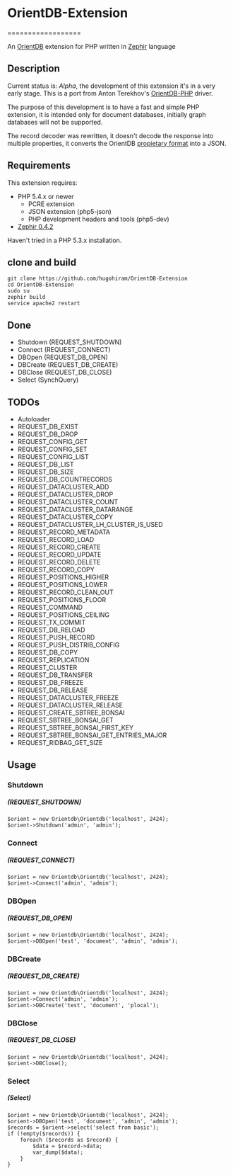 # OrientDB-Extension
==================

An [OrientDB](https://github.com/nuvolabase/orientdb) extension for PHP written in [Zephir](http://zephir-lang.com/) language

## Description ##

Current status is: *Alpha*, the development of this extension it's in a very early stage. This is a port from Anton Terekhov's [OrientDB-PHP](https://github.com/AntonTerekhov/OrientDB-PHP) driver.

The purpose of this development is to have a fast and simple PHP extension, it is intended only for document databases, initially graph databases will not be supported.

The record decoder was rewritten, it doesn't decode the response into multiple properties, it converts the OrientDB [propietary format](https://github.com/orientechnologies/orientdb/wiki/Record-CSV-Serialization) into a JSON.

## Requirements ##

This extension requires:

* PHP 5.4.x or newer
    * PCRE extension
    * JSON extension (php5-json)
    * PHP development headers and tools (php5-dev)
* [Zephir 0.4.2](http://zephir-lang.com/install.html)

Haven't tried in a PHP 5.3.x installation.

## clone and build ##

    git clone https://github.com/hugohiram/OrientDB-Extension
    cd OrientDB-Extension
    sudo su
    zephir build
    service apache2 restart

## Done ##

* Shutdown (REQUEST_SHUTDOWN)
* Connect (REQUEST_CONNECT)
* DBOpen (REQUEST_DB_OPEN)
* DBCreate (REQUEST_DB_CREATE)
* DBClose (REQUEST_DB_CLOSE)
* Select (SynchQuery)

## TODOs ##

* Autoloader
* REQUEST_DB_EXIST
* REQUEST_DB_DROP
* REQUEST_CONFIG_GET
* REQUEST_CONFIG_SET
* REQUEST_CONFIG_LIST
* REQUEST_DB_LIST
* REQUEST_DB_SIZE
* REQUEST_DB_COUNTRECORDS
* REQUEST_DATACLUSTER_ADD
* REQUEST_DATACLUSTER_DROP
* REQUEST_DATACLUSTER_COUNT
* REQUEST_DATACLUSTER_DATARANGE
* REQUEST_DATACLUSTER_COPY
* REQUEST_DATACLUSTER_LH_CLUSTER_IS_USED
* REQUEST_RECORD_METADATA
* REQUEST_RECORD_LOAD
* REQUEST_RECORD_CREATE
* REQUEST_RECORD_UPDATE
* REQUEST_RECORD_DELETE
* REQUEST_RECORD_COPY
* REQUEST_POSITIONS_HIGHER
* REQUEST_POSITIONS_LOWER
* REQUEST_RECORD_CLEAN_OUT
* REQUEST_POSITIONS_FLOOR
* REQUEST_COMMAND
* REQUEST_POSITIONS_CEILING
* REQUEST_TX_COMMIT
* REQUEST_DB_RELOAD
* REQUEST_PUSH_RECORD
* REQUEST_PUSH_DISTRIB_CONFIG
* REQUEST_DB_COPY
* REQUEST_REPLICATION
* REQUEST_CLUSTER
* REQUEST_DB_TRANSFER
* REQUEST_DB_FREEZE
* REQUEST_DB_RELEASE
* REQUEST_DATACLUSTER_FREEZE
* REQUEST_DATACLUSTER_RELEASE
* REQUEST_CREATE_SBTREE_BONSAI
* REQUEST_SBTREE_BONSAI_GET
* REQUEST_SBTREE_BONSAI_FIRST_KEY
* REQUEST_SBTREE_BONSAI_GET_ENTRIES_MAJOR
* REQUEST_RIDBAG_GET_SIZE

## Usage ##

### Shutdown ###
##### (REQUEST_SHUTDOWN) #####

    $orient = new Orientdb\Orientdb('localhost', 2424);
    $orient->Shutdown('admin', 'admin');

### Connect ###
##### (REQUEST_CONNECT) #####

    $orient = new Orientdb\Orientdb('localhost', 2424);
    $orient->Connect('admin', 'admin');

### DBOpen ###
##### (REQUEST_DB_OPEN) #####

    $orient = new Orientdb\Orientdb('localhost', 2424);
    $orient->DBOpen('test', 'document', 'admin', 'admin');

### DBCreate ###
##### (REQUEST_DB_CREATE) #####

    $orient = new Orientdb\Orientdb('localhost', 2424);
    $orient->Connect('admin', 'admin');
    $orient->DBCreate('test', 'document', 'plocal');

### DBClose ###
##### (REQUEST_DB_CLOSE) #####

    $orient = new Orientdb\Orientdb('localhost', 2424);
    $orient->DBClose();

### Select ###
##### (Select) #####

    $orient = new Orientdb\Orientdb('localhost', 2424);
    $orient->DBOpen('test', 'document', 'admin', 'admin');
    $records = $orient->select('select from basic');
    if (!empty($records)) {
		foreach ($records as $record) {
		    $data = $record->data;
			var_dump($data);
		}
	}

